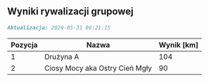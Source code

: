 ## Wyniki rywalizacji grupowej

```markdown
Aktualizacja: 2020-05-31 08:21:15
```

Pozycja | Nazwa | Wynik [km] |
------------ | -------------  | -------------
 1 |Drużyna A | 104 
 2 |Ciosy Mocy aka Ostry Cień Mgły | 90